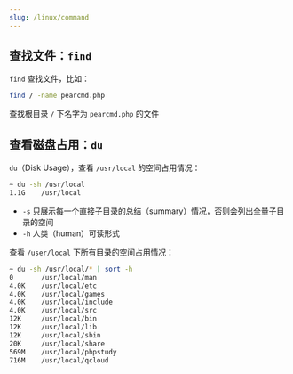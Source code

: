 ```yaml
---
slug: /linux/command
---
```


## 查找文件：`find`

`find` 查找文件，比如：

```bash
find / -name pearcmd.php
```

查找根目录 `/` 下名字为 `pearcmd.php` 的文件



## 查看磁盘占用：`du`

`du`（Disk Usage），查看 `/usr/local` 的空间占用情况：

```bash
~ du -sh /usr/local
1.1G    /usr/local
```

- `-s` 只展示每一个直接子目录的总结（summary）情况，否则会列出全量子目录的空间
- `-h` 人类（human）可读形式

查看 `/user/local` 下所有目录的空间占用情况：

```bash
~ du -sh /usr/local/* | sort -h
0       /usr/local/man
4.0K    /usr/local/etc
4.0K    /usr/local/games
4.0K    /usr/local/include
4.0K    /usr/local/src
12K     /usr/local/bin
12K     /usr/local/lib
12K     /usr/local/sbin
20K     /usr/local/share
569M    /usr/local/phpstudy
716M    /usr/local/qcloud
```

